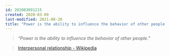 ```yaml
---
id: 202003091215
created: 2020-03-09
last-modified: 2021-08-28
title: "Power is the ability to influence the behavior of other people."
---
```

>*“Power is the ability to influence the behavior of other people.”* 

>[Interpersonal relationship - Wikipedia](https://en.wikipedia.org/wiki/Interpersonal_relationship#Power_and_dominance)